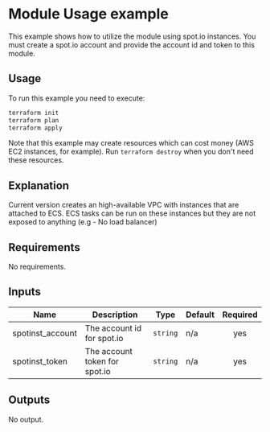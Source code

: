 # Module Usage example

This example shows how to utilize the module using spot.io instances.
You must create a spot.io account and provide the account id and token to this module.

## Usage

To run this example you need to execute:

```bash
terraform init
terraform plan
terraform apply
```

Note that this example may create resources which can cost money (AWS EC2 instances, for example). Run `terraform destroy` when you don't need these resources.

## Explanation

Current version creates an high-available VPC with instances that are attached to ECS. ECS tasks can be run on these instances but they are not exposed to anything (e.g - No load balancer)

<!-- BEGINNING OF PRE-COMMIT-TERRAFORM DOCS HOOK -->
## Requirements

No requirements.

## Inputs

| Name | Description | Type | Default | Required |
|------|-------------|------|---------|:--------:|
| spotinst\_account | The account id for spot.io | `string` | n/a | yes |
| spotinst\_token | The account token for spot.io | `string` | n/a | yes |


## Outputs

No output.

<!-- END OF PRE-COMMIT-TERRAFORM DOCS HOOK -->